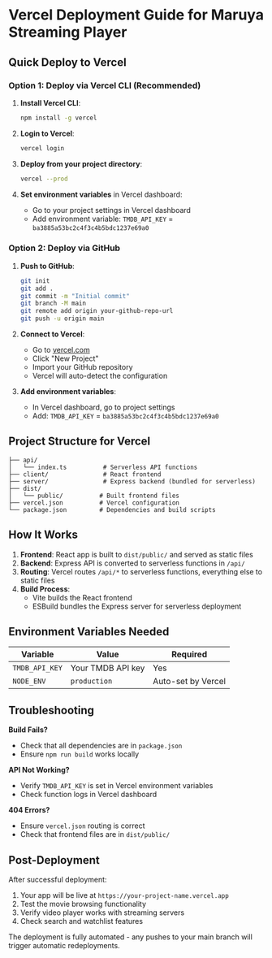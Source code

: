 # Vercel Deployment Guide for Maruya Streaming Player

## Quick Deploy to Vercel

### Option 1: Deploy via Vercel CLI (Recommended)

1. **Install Vercel CLI**:
   ```bash
   npm install -g vercel
   ```

2. **Login to Vercel**:
   ```bash
   vercel login
   ```

3. **Deploy from your project directory**:
   ```bash
   vercel --prod
   ```

4. **Set environment variables** in Vercel dashboard:
   - Go to your project settings in Vercel dashboard
   - Add environment variable: `TMDB_API_KEY` = `ba3885a53bc2c4f3c4b5bdc1237e69a0`

### Option 2: Deploy via GitHub

1. **Push to GitHub**:
   ```bash
   git init
   git add .
   git commit -m "Initial commit"
   git branch -M main
   git remote add origin your-github-repo-url
   git push -u origin main
   ```

2. **Connect to Vercel**:
   - Go to [vercel.com](https://vercel.com)
   - Click "New Project"
   - Import your GitHub repository
   - Vercel will auto-detect the configuration

3. **Add environment variables**:
   - In Vercel dashboard, go to project settings
   - Add: `TMDB_API_KEY` = `ba3885a53bc2c4f3c4b5bdc1237e69a0`

## Project Structure for Vercel

```
├── api/
│   └── index.ts          # Serverless API functions
├── client/               # React frontend
├── server/               # Express backend (bundled for serverless)
├── dist/
│   └── public/          # Built frontend files
├── vercel.json          # Vercel configuration
└── package.json         # Dependencies and build scripts
```

## How It Works

1. **Frontend**: React app is built to `dist/public/` and served as static files
2. **Backend**: Express API is converted to serverless functions in `/api/`
3. **Routing**: Vercel routes `/api/*` to serverless functions, everything else to static files
4. **Build Process**: 
   - Vite builds the React frontend
   - ESBuild bundles the Express server for serverless deployment

## Environment Variables Needed

| Variable | Value | Required |
|----------|-------|----------|
| `TMDB_API_KEY` | Your TMDB API key | Yes |
| `NODE_ENV` | `production` | Auto-set by Vercel |

## Troubleshooting

**Build Fails?**
- Check that all dependencies are in `package.json`
- Ensure `npm run build` works locally

**API Not Working?**
- Verify `TMDB_API_KEY` is set in Vercel environment variables
- Check function logs in Vercel dashboard

**404 Errors?**
- Ensure `vercel.json` routing is correct
- Check that frontend files are in `dist/public/`

## Post-Deployment

After successful deployment:
1. Your app will be live at `https://your-project-name.vercel.app`
2. Test the movie browsing functionality
3. Verify video player works with streaming servers
4. Check search and watchlist features

The deployment is fully automated - any pushes to your main branch will trigger automatic redeployments.